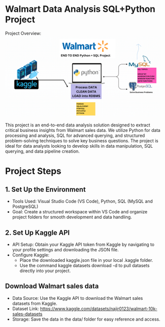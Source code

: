 # Walmart Data Analysis SQL+Python Project

 Project Overview:
![image alt](https://github.com/siddheshdesai/Walmart_SQL_Python/blob/6fa1f79307b8e7b9057f166287ddfc6e493d91a4/walmart_project-pipelines.png)


This project is an end-to-end data analysis solution designed to extract critical business insights from Walmart sales data. We utilize Python for data processing and analysis, SQL for advanced querying, and structured problem-solving techniques to solve key business questions. The project is ideal for data analysts looking to develop skills in data manipulation, SQL querying, and data pipeline creation.



# Project Steps
## 1. Set Up the Environment
* Tools Used: Visual Studio Code (VS Code), Python, SQL (MySQL and PostgreSQL)
* Goal: Create a structured workspace within VS Code and organize project folders for smooth development and data handling.

## 2. Set Up Kaggle API
* API Setup: Obtain your Kaggle API token from Kaggle by navigating to your profile settings and downloading the JSON file.
* Configure Kaggle:
   - Place the downloaded kaggle.json file in your local .kaggle folder.
   - Use the command kaggle datasets download -d <dataset-path> to pull datasets directly into your project.
## Download Walmart sales data
* Data Source: Use the Kaggle API to download the Walmart sales datasets from Kaggle.
* Dataset Link: https://www.kaggle.com/datasets/najir0123/walmart-10k-sales-datasets
* Storage: Save the data in the data/ folder for easy reference and access.
